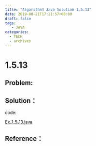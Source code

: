 ```yaml
---
title: "Algorithm4 Java Solution 1.5.13"
date: 2019-08-21T17:21:57+08:00
draft: false
tags:
   - JAVA
categories:
  - TECH
  - archives
---
```



# 1.5.13

## Problem:


## Solution：

code:

[Ex_1_5_13.java](./Ex_1_5_13.java)


## Reference：



